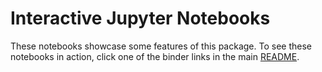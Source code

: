 Interactive Jupyter Notebooks
=============================

These notebooks showcase some features of this package. To see these notebooks
in action, click one of the binder links in the main [README](../README.md).
